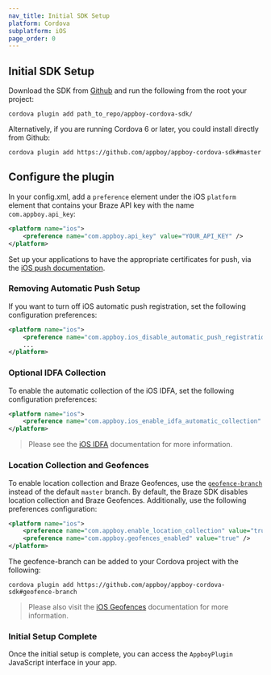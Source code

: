 ```yaml
---
nav_title: Initial SDK Setup
platform: Cordova
subplatform: iOS
page_order: 0
---
```

## Initial SDK Setup

Download the SDK from [Github][1] and run the following from the root your project:

```
cordova plugin add path_to_repo/appboy-cordova-sdk/
```

Alternatively, if you are running Cordova 6 or later, you could install directly from Github:

```
cordova plugin add https://github.com/appboy/appboy-cordova-sdk#master
```

## Configure the plugin

In your config.xml, add a `preference` element under the iOS `platform` element that contains your Braze API key with the name `com.appboy.api_key`:

```xml
<platform name="ios">
    <preference name="com.appboy.api_key" value="YOUR_API_KEY" />
</platform>
```

Set up your applications to have the appropriate certificates for push, via the [iOS push documentation][2].

### Removing Automatic Push Setup

If you want to turn off iOS automatic push registration, set the following configuration preferences:

```xml
<platform name="ios">
    <preference name="com.appboy.ios_disable_automatic_push_registration" value="YES" />
    ...
</platform>
```

### Optional IDFA Collection

To enable the automatic collection of the iOS IDFA, set the following configuration preferences:

```xml
<platform name="ios">
    <preference name="com.appboy.ios_enable_idfa_automatic_collection" value="YES" />
</platform>
```

> Please see the [iOS IDFA][3] documentation for more information.

### Location Collection and Geofences

To enable location collection and Braze Geofences, use the [`geofence-branch`][3] instead of the default `master` branch. By default, the Braze SDK disables location collection and Braze Geofences. Additionally, use the following preferences configuration:

```xml
<platform name="ios">
    <preference name="com.appboy.enable_location_collection" value="true" />
    <preference name="com.appboy.geofences_enabled" value="true" />
</platform>
```

The geofence-branch can be added to your Cordova project with the following:

```
cordova plugin add https://github.com/appboy/appboy-cordova-sdk#geofence-branch
```

> Please also visit the [iOS Geofences][4] documentation for more information.

### Initial Setup Complete

Once the initial setup is complete, you can access the `AppboyPlugin` JavaScript interface in your app.

[1]: https://github.com/Appboy/appboy-cordova-sdk
[2]: {{site.baseurl}}/developer_guide/platform_integration_guides/ios/push_notifications/integration/
[3]: {{site.baseurl}}/developer_guide/platform_integration_guides/ios/initial_sdk_setup/optional_idfa_collection/#optional-idfa-collection
[4]: {{site.baseurl}}/developer_guide/platform_integration_guides/ios/advanced_use_cases/locations_and_geofences/
